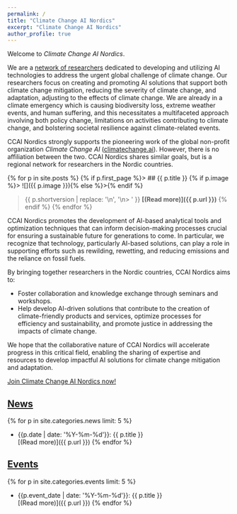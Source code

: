 ```yaml
---
permalink: /
title: "Climate Change AI Nordics"
excerpt: "Climate Change AI Nordics"
author_profile: true
---
```


<style>
img {
  width: 8em;
  float: right;
}
</style>

Welcome to _Climate Change AI Nordics_.

We are a [network of researchers](/people/) dedicated to developing and utilizing AI technologies to address the urgent global challenge of climate change. Our researchers focus on creating and promoting AI solutions that support both climate change mitigation, reducing the severity of climate change, and adaptation, adjusting to the effects of climate change. We are already in a climate emergency which is causing biodiversity loss, extreme weather events, and human suffering, and this necessitates a multifaceted approach involving both policy change, limitations on activities contributing to climate change, and bolstering societal resilience against climate-related events.

CCAI Nordics strongly supports the pioneering work of the global non-profit organization *Climate Change AI* ([climatechange.ai](https://climatechange.ai)). However, there is no affiliation between the two. CCAI Nordics shares similar goals, but is a regional network for researchers in the Nordic countries.

{% for p in site.posts %}
{% if p.first_page %}> ## {{ p.title }}
{% if p.image %}> ![]({{ p.image }}){% else %}>{% endif %}
> {{ p.shortversion | replace: '\n', '\n> ' }}
> **[(Read more)]({{ p.url }})**
{% endif %}
{% endfor %}


CCAI Nordics promotes the development of AI-based analytical tools and optimization techniques that can inform decision-making processes crucial for ensuring a sustainable future for generations to come. In particular, we recognize that technology, particularly AI-based solutions, can play a role in supporting efforts such as rewilding, rewetting, and reducing emissions and the reliance on fossil fuels.

By bringing together researchers in the Nordic countries, CCAI Nordics aims to:

* Foster collaboration and knowledge exchange through seminars and workshops.
* Help develop AI-driven solutions that contribute to the creation of climate-friendly products and services, optimize processes for efficiency and sustainability, and promote justice in addressing the impacts of climate change.

We hope that the collaborative nature of CCAI Nordics will accelerate progress in this critical field, enabling the sharing of expertise and resources to develop impactful AI solutions for climate change mitigation and adaptation.

[Join Climate Change AI Nordics now!](/join/)

## [News](/news/)

{% for p in site.categories.news limit: 5 %}
* {{p.date | date: '%Y-%m-%d'}}: {{ p.title }}\
[(Read more)]({{ p.url }})
{% endfor %}


## [Events](/events/)

{% for p in site.categories.events limit: 5 %}
* {{p.event_date | date: '%Y-%m-%d'}}: {{ p.title }}\
[(Read more)]({{ p.url }})
{% endfor %}


